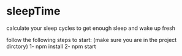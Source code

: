 # sleepTime
calculate your sleep cycles to get enough sleep and wake up fresh

follow the following steps to start: (make sure you are in the project dirctory)
1- npm install
2- npm start

